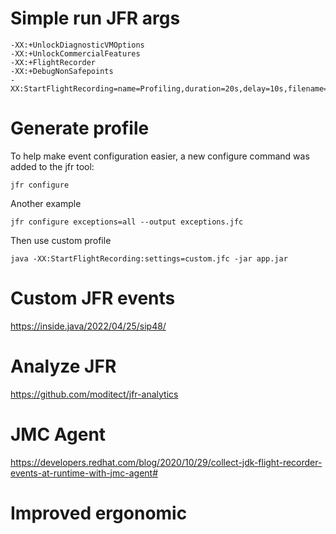 # Simple run JFR args
    
    -XX:+UnlockDiagnosticVMOptions 
    -XX:+UnlockCommercialFeatures 
    -XX:+FlightRecorder 
    -XX:+DebugNonSafepoints 
    -XX:StartFlightRecording=name=Profiling,duration=20s,delay=10s,filename=C:\Temp\myrecording.jfr,settings=profile,stackdepth=512

# Generate profile

To help make event configuration easier, a new configure command was added to the jfr tool:

    jfr configure

Another example

    jfr configure exceptions=all --output exceptions.jfc

Then use custom profile

    java -XX:StartFlightRecording:settings=custom.jfc -jar app.jar

# Custom JFR events

https://inside.java/2022/04/25/sip48/

# Analyze JFR

https://github.com/moditect/jfr-analytics

# JMC Agent

https://developers.redhat.com/blog/2020/10/29/collect-jdk-flight-recorder-events-at-runtime-with-jmc-agent#

# Improved ergonomic

